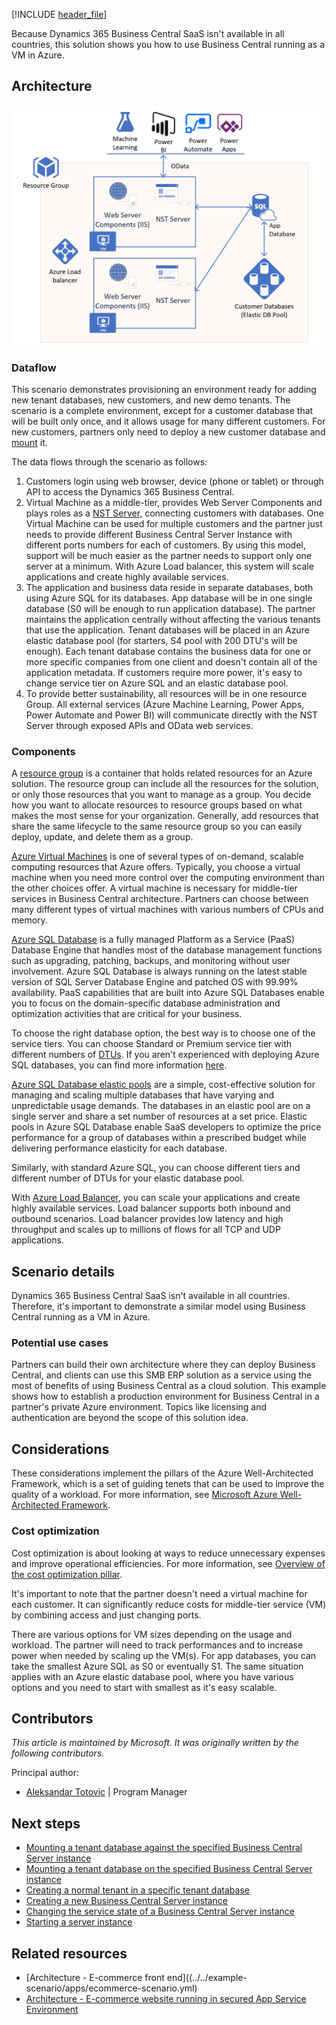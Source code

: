 [!INCLUDE [header_file](../../../includes/sol-idea-header.md)]

Because Dynamics 365 Business Central SaaS isn't available in all countries, this solution shows you how to use Business Central running as a VM in Azure.

## Architecture

![Diagram showing the Business Central architecture.](../media/business-central-as-a-service.png)

### Dataflow

This scenario demonstrates provisioning an environment ready for adding new tenant databases, new customers, and new demo tenants. The scenario is a complete environment, except for a customer database that will be built only once, and it allows usage for many different customers. For new customers, partners only need to deploy a new customer database and [mount](/dynamics365/business-central/dev-itpro/administration/mount-dismount-tenant) it.

The data flows through the scenario as follows:

1. Customers login using web browser, device (phone or tablet) or through API to access the Dynamics 365 Business Central.
1. Virtual Machine as a middle-tier, provides Web Server Components and plays roles as a [NST Server](/dynamics365/business-central/dev-itpro/administration/configure-server-instance), connecting customers with databases. One Virtual Machine can be used for multiple customers and the partner just needs to provide different Business Central Server Instance with different ports numbers for each of customers. By using this model, support will be much easier as the partner needs to support only one server at a minimum. With Azure Load balancer, this system will scale applications and create highly available services.
1. The application and business data reside in separate databases, both using Azure SQL for its databases. App database will be in one single database (S0 will be enough to run application database). The partner maintains the application centrally without affecting the various tenants that use the application. Tenant databases will be placed in an Azure elastic database pool (for starters, S4 pool with 200 DTU's will be enough). Each tenant database contains the business data for one or more specific companies from one client and doesn't contain all of the application metadata. If customers require more power, it's easy to change service tier on Azure SQL and an elastic database pool.
1. To provide better sustainability, all resources will be in one resource Group. All external services (Azure Machine Learning, Power Apps, Power Automate and Power BI) will communicate directly with the NST Server through exposed APIs and OData web services.

### Components

A [resource group](/azure/azure-resource-manager/management/manage-resource-groups-portal) is a container that holds related resources for an Azure solution. The resource group can include all the resources for the solution, or only those resources that you want to manage as a group. You decide how you want to allocate resources to resource groups based on what makes the most sense for your organization. Generally, add resources that share the same lifecycle to the same resource group so you can easily deploy, update, and delete them as a group.

[Azure Virtual Machines](/azure/virtual-machines/windows/overview) is one of several types of on-demand, scalable computing resources that Azure offers. Typically, you choose a virtual machine when you need more control over the computing environment than the other choices offer. A virtual machine is necessary for middle-tier services in Business Central architecture. Partners can choose between many different types of virtual machines with various numbers of CPUs and memory.

[Azure SQL Database](/azure/azure-sql/database/sql-database-paas-overview) is a fully managed Platform as a Service (PaaS) Database Engine that handles most of the database management functions such as upgrading, patching, backups, and monitoring without user involvement. Azure SQL Database is always running on the latest stable version of SQL Server Database Engine and patched OS with 99.99% availability. PaaS capabilities that are built into Azure SQL Databases enable you to focus on the domain-specific database administration and optimization activities that are critical for your business.

To choose the right database option, the best way is to choose one of the service tiers. You can choose Standard or Premium service tier with different numbers of [DTUs](/azure/azure-sql/database/resource-limits-dtu-single-databases#standard-service-tier). If you aren't experienced with deploying Azure SQL databases, you can find more information [here](/dynamics365/business-central/dev-itpro/deployment/deploy-database-azure-sql-database).

[Azure SQL Database elastic pools](/azure/azure-sql/database/elastic-pool-overview) are a simple, cost-effective solution for managing and scaling multiple databases that have varying and unpredictable usage demands. The databases in an elastic pool are on a single server and share a set number of resources at a set price. Elastic pools in Azure SQL Database enable SaaS developers to optimize the price performance for a group of databases within a prescribed budget while delivering performance elasticity for each database.

Similarly, with standard Azure SQL, you can choose different tiers and different number of DTUs for your elastic database pool.

With [Azure Load Balancer](/azure/load-balancer/load-balancer-overview), you can scale your applications and create highly available services. Load balancer supports both inbound and outbound scenarios. Load balancer provides low latency and high throughput and scales up to millions of flows for all TCP and UDP applications.

## Scenario details

Dynamics 365 Business Central SaaS isn't available in all countries. Therefore, it's important to demonstrate a similar model using Business Central running as a VM in Azure.

### Potential use cases

Partners can build their own architecture where they can deploy Business Central, and clients can use this SMB ERP solution as a service using the most of benefits of using Business Central as a cloud solution. This example shows how to establish a production environment for Business Central in a partner's private Azure environment. Topics like licensing and authentication are beyond the scope of this solution idea.

## Considerations

These considerations implement the pillars of the Azure Well-Architected Framework, which is a set of guiding tenets that can be used to improve the quality of a workload. For more information, see [Microsoft Azure Well-Architected Framework](/azure/architecture/framework).

### Cost optimization

Cost optimization is about looking at ways to reduce unnecessary expenses and improve operational efficiencies. For more information, see [Overview of the cost optimization pillar](/azure/architecture/framework/cost/overview).

It's important to note that the partner doesn't need a virtual machine for each customer. It can significantly reduce costs for middle-tier service (VM) by combining access and just changing ports.

There are various options for VM sizes depending on the usage and workload. The partner will need to track performances and to increase power when needed by scaling up the VM(s). For app databases, you can take the smallest Azure SQL as S0 or eventually S1. The same situation applies with an Azure elastic database pool, where you have various options and you need to start with smallest as it's easy scalable.

## Contributors

*This article is maintained by Microsoft. It was originally written by the following contributors.*

Principal author:

 * [Aleksandar Totovic](https://www.linkedin.com/in/aleksandartotovic) | Program Manager

## Next steps

- [Mounting a tenant database against the specified Business Central Server instance](/powershell/module/microsoft.dynamics.nav.management/mount-navtenant?view=businesscentral-ps-16)
- [Mounting a tenant database on the specified Business Central Server instance](/powershell/module/microsoft.dynamics.nav.management/mount-navtenantdatabase?view=businesscentral-ps-16)
- [Creating a normal tenant in a specific tenant database](/powershell/module/microsoft.dynamics.nav.management/new-navtenant?view=businesscentral-ps-16)
- [Creating a new Business Central Server instance](/powershell/module/microsoft.dynamics.nav.management/new-navserverinstance?view=businesscentral-ps-16)
- [Changing the service state of a Business Central Server instance](/powershell/module/microsoft.dynamics.nav.management/set-navserverinstance?view=businesscentral-ps-16)
- [Starting a server instance](/powershell/module/microsoft.dynamics.nav.management/start-navserverinstance?view=businesscentral-ps-16)

## Related resources

- [Architecture - E-commerce front end]((../../example-scenario/apps/ecommerce-scenario.yml)
- [Architecture - E-commerce website running in secured App Service Environment](./ecommerce-website-running-in-secured-ase.yml)
